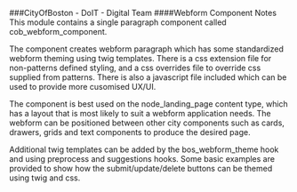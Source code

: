 ###CityOfBoston - DoIT - Digital Team
####Webform Component Notes
This module contains a single paragraph component called cob_webform_component.

The component creates webform paragraph which has some standardized webform theming
using twig templates. There is a css extension file for non-patterns defined styling,
and a css overrides file to override css supplied from patterns. There is also a
javascript file included which can be used to provide more cusomised UX/UI.

The component is best used on the node_landing_page content type, which has a layout
that is most likely to suit a webform application needs. The webform can be positioned
between other city components such as cards, drawers, grids and text components to
produce the desired page.

Additional twig templates can be added by the bos_webform_theme hook and using preprocess
and suggestions hooks.  Some basic examples are provided to show how the submit/update/delete
buttons can be themed using twig and css.
